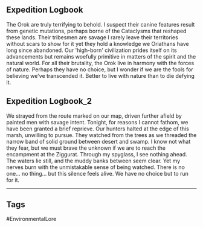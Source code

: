 ## Expedition Logbook
The Orok are truly terrifying to behold. I suspect their canine features result from genetic mutations, perhaps borne of the Cataclysms that reshaped these lands. Their tribesmen are savage I rarely leave their territories without scars to show for it yet they hold a knowledge we Oriathans have long since abandoned. Our 'high-born' civilization prides itself on its advancements but remains woefully primitive in matters of the spirit and the natural world. For all their brutality, the Orok live in harmony with the forces of nature. Perhaps they have no choice, but I wonder if we are the fools for believing we've transcended it. Better to live with nature than to die defying it.
## Expedition Logbook_2
We strayed from the route marked on our map, driven further afield by painted men with savage intent. Tonight, for reasons I cannot fathom, we have been granted a brief reprieve. Our hunters halted at the edge of this marsh, unwilling to pursue. They watched from the trees as we threaded the narrow band of solid ground between desert and swamp. I know not what they fear, but we must brave the unknown if we are to reach the encampment at the Ziggurat. Through my spyglass, I see nothing ahead. The waters lie still, and the muddy banks between seem clear. Yet my nerves burn with the unmistakable sense of being watched. There is no one... no thing... but this silence feels alive. We have no choice but to run for it.

---
## Tags
#EnvironmentalLore 